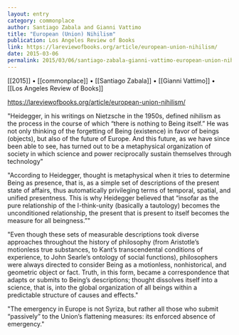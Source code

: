 ```yaml
---
layout: entry
category: commonplace
author: Santiago Zabala and Gianni Vattimo
title: "European (Union) Nihilism"
publication: Los Angeles Review of Books
link: https://lareviewofbooks.org/article/european-union-nihilism/
date: 2015-03-06
permalink: 2015/03/06/santiago-zabala-gianni-vattimo-european-union-nihilism
---
```


[[2015]] • [[commonplace]] • [[Santiago Zabala]] • [[Gianni Vattimo]] • [[Los Angeles Review of Books]]

https://lareviewofbooks.org/article/european-union-nihilism/

"Heidegger, in his writings on Nietzsche in the 1950s, defined nihilism as the process in the course of which “there is nothing to Being itself.” He was not only thinking of the forgetting of Being (existence) in favor of beings (objects), but also of the future of Europe. And this future, as we have since been able to see, has turned out to be a metaphysical organization of society in which science and power reciprocally sustain themselves through technology"
 
"According to Heidegger, thought is metaphysical when it tries to determine Being as presence, that is, as a simple set of descriptions of the present state of affairs, thus automatically privileging terms of temporal, spatial, and unified presentness. This is why Heidegger believed that “insofar as the pure relationship of the I-think-unity (basically a tautology) becomes the unconditioned relationship, the present that is present to itself becomes the measure for all beingness.”"

"Even though these sets of measurable descriptions took diverse approaches throughout the history of philosophy (from Aristotle’s motionless true substances, to Kant’s transcendental conditions of experience, to John Searle’s ontology of social functions), philosophers were always directed to consider Being as a motionless, nonhistorical, and geometric object or fact. Truth, in this form, became a correspondence that adapts or submits to Being’s descriptions; thought dissolves itself into a science, that is, into the global organization of all beings within a predictable structure of causes and effects."

"The emergency in Europe is not Syriza, but rather all those who submit “passively” to the Union’s flattening measures: its enforced absence of emergency."
